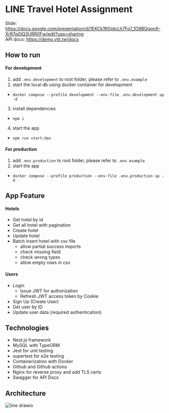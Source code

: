 # LINE Travel Hotel Assignment
Slide: https://docs.google.com/presentation/d/1EKCk1ftGjdvLh7Fq7_1O8BQgpnX-XrR7q0IQ3URR0Fw/edit?usp=sharing  
API docs: https://demo.ytli.tw/docs

## How to  run
#### For development
1. add `.env.development` to root folder, please refer to `.env.example`
2. start the local db using docker container for development   
  - `docker compose --profile development --env-file .env.development up -d`
3. install dependencies
  - `npm i`
4. start the app
  - `npm run start:dev`
   
####  For production
1. add `.env.production` to root folder, please refer to `.env.example`
2. start the app
  - `docker compose --profile production --env-file .env.production up -d`

## App Feature

#### Hotels
- Get hotel by id
- Get all hotel with pagination
- Create hotel
- Update hotel
- Batch insert hotel with csv file
  - allow partial success imports
  - check missing field 
  - check wrong types
  - allow empty rows in csv


#### Users
- Login
  - Issue JWT for authorization
  - Refresh JWT access token by Cookie
- Sign Up (Create User)
- Get user by ID
- Update user data (required authentication)


## Technologies
- Nest.js framework
- MySQL with TypeORM
- Jest for unit testing
- supertest for e2e testing
- Containerization with Docker
- Github and Github actions
- Nginx for reverse proxy and add TLS certs
- Swagger for API Docs

## Architecture 
![line drawio](https://github.com/user-attachments/assets/56dc3d76-c1ba-4fae-aba4-62508be20b4b)

